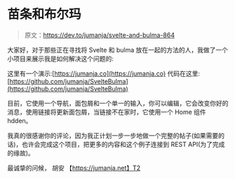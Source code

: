 # 苗条和布尔玛

> 原文：<https://dev.to/jumanja/svelte-and-bulma-864>

大家好，对于那些正在寻找将 Svelte 和 bulma 放在一起的方法的人，我做了一个小项目来展示我是如何解决这个问题的:

这里有一个演示:[https://jumanja.co](https://jumanja.co)
代码在这里:[https://github.com/jumanja/SvelteBulma](https://github.com/jumanja/SvelteBulma)

目前，它使用一个导航，面包屑和一个单一的输入，你可以编辑，它会改变你好的消息，使用链接将更新面包屑，当链接不在家时，它使用一个 Home 组件 hdden。

我真的很感谢你的评论，因为我正计划一步一步地做一个完整的帖子(如果需要的话)，也许会完成这个项目，把更多的内容和这个例子连接到 REST API(为了完成的缘故)。

最诚挚的问候，
胡安
【https://jumanja.net】T2